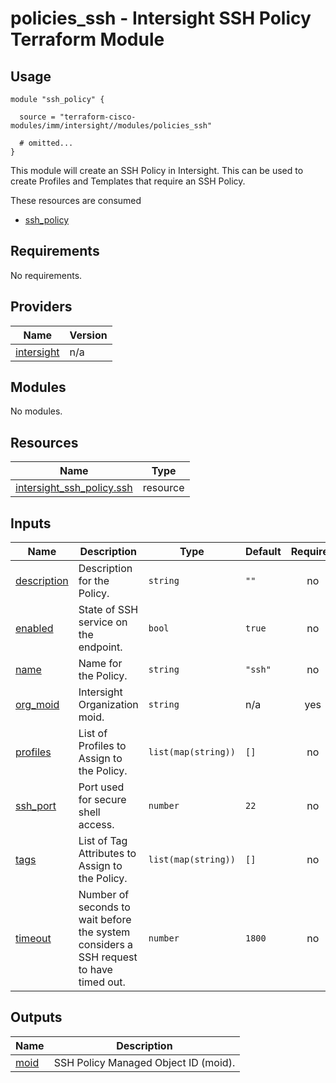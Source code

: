 # policies_ssh - Intersight SSH Policy Terraform Module

## Usage

```hcl
module "ssh_policy" {

  source = "terraform-cisco-modules/imm/intersight//modules/policies_ssh"

  # omitted...
}
```

This module will create an SSH Policy in Intersight.  This can be used to create Profiles and Templates that require an SSH Policy.  

These resources are consumed

* [ssh_policy](https://registry.terraform.io/providers/CiscoDevNet/intersight/latest/docs/resources/ssh_policy)

<!-- BEGINNING OF PRE-COMMIT-TERRAFORM DOCS HOOK -->
## Requirements

No requirements.

## Providers

| Name | Version |
|------|---------|
| <a name="provider_intersight"></a> [intersight](#provider\_intersight) | n/a |

## Modules

No modules.

## Resources

| Name | Type |
|------|------|
| [intersight_ssh_policy.ssh](https://registry.terraform.io/providers/CiscoDevNet/intersight/latest/docs/resources/ssh_policy) | resource |

## Inputs

| Name | Description | Type | Default | Required |
|------|-------------|------|---------|:--------:|
| <a name="input_description"></a> [description](#input\_description) | Description for the Policy. | `string` | `""` | no |
| <a name="input_enabled"></a> [enabled](#input\_enabled) | State of SSH service on the endpoint. | `bool` | `true` | no |
| <a name="input_name"></a> [name](#input\_name) | Name for the Policy. | `string` | `"ssh"` | no |
| <a name="input_org_moid"></a> [org\_moid](#input\_org\_moid) | Intersight Organization moid. | `string` | n/a | yes |
| <a name="input_profiles"></a> [profiles](#input\_profiles) | List of Profiles to Assign to the Policy. | `list(map(string))` | `[]` | no |
| <a name="input_ssh_port"></a> [ssh\_port](#input\_ssh\_port) | Port used for secure shell access. | `number` | `22` | no |
| <a name="input_tags"></a> [tags](#input\_tags) | List of Tag Attributes to Assign to the Policy. | `list(map(string))` | `[]` | no |
| <a name="input_timeout"></a> [timeout](#input\_timeout) | Number of seconds to wait before the system considers a SSH request to have timed out. | `number` | `1800` | no |

## Outputs

| Name | Description |
|------|-------------|
| <a name="output_moid"></a> [moid](#output\_moid) | SSH Policy Managed Object ID (moid). |
<!-- END OF PRE-COMMIT-TERRAFORM DOCS HOOK -->
